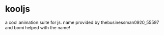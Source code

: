 # kooljs
a cool animation suite for js. name provided by thebusinessman0920_55597 and bomi helped with the name!
